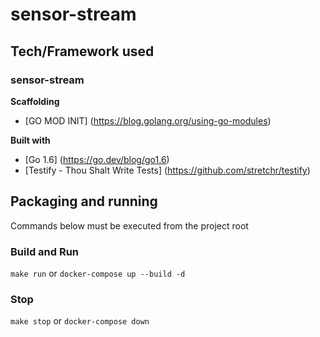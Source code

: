 # sensor-stream

## Tech/Framework used

### sensor-stream
<b>Scaffolding</b>
- [GO MOD INIT] (https://blog.golang.org/using-go-modules)

<b>Built with</b>
- [Go 1.6] (https://go.dev/blog/go1.6)
- [Testify - Thou Shalt Write Tests] (https://github.com/stretchr/testify)

## Packaging and running

Commands below must be executed from the project root

### Build and Run

`make run` or `docker-compose up --build -d`

### Stop

`make stop` or `docker-compose down`
